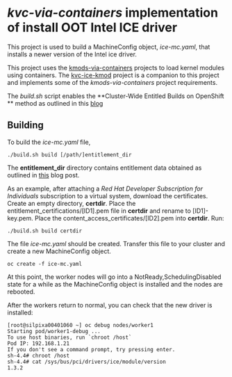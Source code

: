 # *kvc-via-containers* implementation of install OOT Intel ICE driver

This project is used to build a MachineConfig object, *ice-mc.yaml*, that installs a newer version of the Intel ice driver.  

This project uses the [kmods-via-containers](https://github.com/kmods-via-containers/kmods-via-containers) projects to load kernel modules using containers.  The [kvc-ice-kmod](https://github.com/atyronesmith/kvc-ice-kmod) project is a companion to this project and implements some of the *kmods-via-containers* project requirements.

The *build.sh* script enables the **Cluster-Wide Entitled Builds on OpenShift
** method as outlined in this [blog](https://www.openshift.com/blog/how-to-use-entitled-image-builds-to-build-drivercontainers-with-ubi-on-openshift)

## Building

To build the *ice-mc.yaml* file,

    ./build.sh build [/path/]entitlement_dir 

The **entitlement_dir** directory contains entitlement
data obtained as outlined in
[this](https://www.openshift.com/blog/how-to-use-entitled-image-builds-to-build-drivercontainers-with-ubi-on-openshift) blog post.

As an example, after attaching a *Red Hat Developer Subscription for Individuals* subscription to a virtual system, download the certificates.  Create an empty directory, **certdir**.  Place the entitlement_certifications/[ID1].pem file in **certdir** and rename to [ID1]-key.pem.  Place the content_access_certificates/[ID2].pem into **certdir**.  Run:

    ./build.sh build certdir

The file *ice-mc.yaml* should be created.  Transfer this file to your cluster and create a new MachineConfig object.

    oc create -f ice-mc.yaml

At this point, the worker nodes will go into a NotReady,SchedulingDisabled state for a while as the MachineConfig object is installed and the nodes are rebooted.

After the workers return to normal, you can check that the new driver is installed:

    [root@silpixa00401060 ~] oc debug nodes/worker1
    Starting pod/worker1-debug ...
    To use host binaries, run `chroot /host`
    Pod IP: 192.168.1.21
    If you don't see a command prompt, try pressing enter.
    sh-4.4# chroot /host
    sh-4.4# cat /sys/bus/pci/drivers/ice/module/version
    1.3.2
